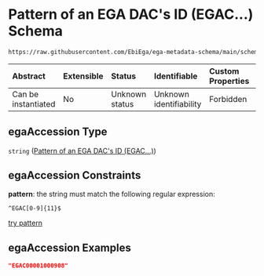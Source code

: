 # Pattern of an EGA DAC's ID (EGAC...) Schema

```txt
https://raw.githubusercontent.com/EbiEga/ega-metadata-schema/main/schemas/EGA.common-definitions.json#/definitions/objectIdAndObjectTypeCheck/anyOf/10/properties/objectId/properties/egaAccession
```



| Abstract            | Extensible | Status         | Identifiable            | Custom Properties | Additional Properties | Access Restrictions | Defined In                                                                                           |
| :------------------ | :--------- | :------------- | :---------------------- | :---------------- | :-------------------- | :------------------ | :--------------------------------------------------------------------------------------------------- |
| Can be instantiated | No         | Unknown status | Unknown identifiability | Forbidden         | Allowed               | none                | [EGA.common-definitions.json\*](../../../schemas/EGA.common-definitions.json "open original schema") |

## egaAccession Type

`string` ([Pattern of an EGA DAC's ID (EGAC...)](ega-4-definitions-check-that-the-objectids-accession-pattern-and-objecttype-match-anyof-dac-objectid-and-objecttype-check-properties-objectid-properties-pattern-of-an-ega-dacs-id-egac.md))

## egaAccession Constraints

**pattern**: the string must match the following regular expression:&#x20;

```regexp
^EGAC[0-9]{11}$
```

[try pattern](https://regexr.com/?expression=%5EEGAC%5B0-9%5D%7B11%7D%24 "try regular expression with regexr.com")

## egaAccession Examples

```json
"EGAC00001000908"
```
